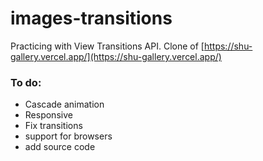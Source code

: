 # images-transitions

Practicing with View Transitions API. Clone of [https://shu-gallery.vercel.app/](https://shu-gallery.vercel.app/)

### To do:

- Cascade animation
- Responsive
- Fix transitions
- support for browsers
- add source code
